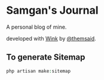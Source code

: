 # Samgan's Journal

A personal blog of mine.

developed with [Wink](https://github.com/themsaid/wink) by [@themsaid](https://github.com/themsaid).
 
## To generate Sitemap

~~~ php
php artisan make:sitemap
~~~
